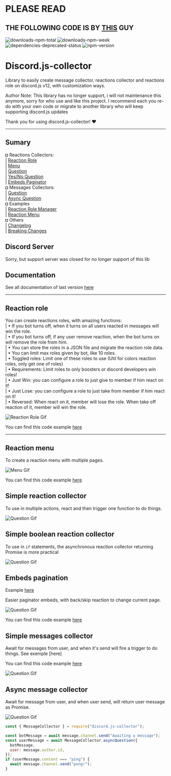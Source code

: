 # PLEASE READ

## THE FOLLOWING CODE IS BY [THIS](https://github.com/IDjinn) GUY




![downloads-npm-total](https://img.shields.io/npm/dt/discord.js-collector) ![downloads-npm-week](https://img.shields.io/npm/dw/discord.js-collector?color=%234c00ff)  ![dependencies-deprecated-status](https://img.shields.io/david/IDjinn/Discord.js-Collector) ![npm-version](https://img.shields.io/npm/v/discord.js-collector)
# Discord.js-collector

Library to easily create message collector, reactions collector and reactions role on discord.js v12, with customization ways.

Author Note: This library has no longer support, i will not maintenance this anymore, sorry for who use and like this project. I recommend each you re-do with your own code or migrate to another library who will keep supporting discord.js updates

Thank you for using discord.js-collector! ❤

---

## Sumary
◘ Reactions Collectors:\
| [Reaction Role](#reaction-role)\
| [Menu](#reaction-menu)\
| [Question](#simple-reaction-collector)\
| [Yes/No Question](#simple-boolean-reaction-collector)\
| [Embeds Paginator](#embeds-pagination)\
◘ Messages Collectors:\
| [Question](#simple-messages-collector)\
| [Async Question](#async-message-collector)\
◘ Examples\
| [Reaction Role Manager](./examples/reaction-role-manager/basic.js)\
| [Reaction Menu](./examples/reaction-collector/menu.js)\
◘ Others\
| [Changelog](CHANGELOG.md)\
| [Breaking Changes](./BREAKING_CHANGES.md)

## Discord Server

Sorry, but support server was closed for no longer support of this lib

## Documentation

See all documentation of last version [here](https://idjinn.github.io/Discord.js-Collector/)

---

## Reaction role

You can create reactions roles, with amazing functions:\
| • If you bot turns off, when it turns on all users reacted in messages will win the role.\
| • If you bot turns off, if any user remove reaction, when the bot turns on will remove the role from him.\
| • You can store the roles in a JSON file and migrate the reaction role data.\
| • You can limit max roles given by bot, like 10 roles.\
| • Toggled roles: Limit one of these roles to use (Util for colors reaction roles, only get one of roles)\
| • Requirements: Limit roles to only boosters or discord developers win roles!\
| • Just Win: you can configure a role to just give to member if him react on it!\
| • Just Lose: you can configure a role to just take from member if him react on it!\
| • Reversed: When react on it, member will lose the role. When take off reaction of it, member will win the role.


![Reaction Role Gif](./assets/reactionRoles.gif)

You can find this code example [here](./examples/reaction-role-manager/basic.js)

---

## Reaction menu

To create a reaction menu with multiple pages.

![Menu Gif](./assets/reactMenu.gif)

You can find this code example [here](./examples/reaction-collector/menu.js)


## Simple reaction collector

To use in multiple actions, react and then trigger one function to do things.

![Question Gif](./assets/reactQuestion.gif)

## Simple boolean reaction collector

To use in `if` statements, the asynchronous reaction collector returning Promise <boolean> is more practical

![Question Gif](./assets/reactYesNoQuestion.gif)

## Embeds pagination
Example [here](./examples/reaction-collector/paginator.js)

Easier paginator embeds, with back/skip reaction to change current page.

![Question Gif](./assets/reactPaginator.gif)

You can find this code example [here](./examples/reaction-collector/paginator.js)

## Simple messages collector

Await for messages from user, and when it's send will fire a trigger to do things. See exemple [here]

You can find this code example [here](./examples/message-collector/question.js)

![Question Gif](./assets/messageQuestion.gif)

## Async message collector

Await for message from user, and when user send, will return user message as Promise<Message>.

![Question Gif](./assets/messageAsyncQuestion.gif)

```js
const { MessageCollector } = require("discord.js-collector");

const botMessage = await message.channel.send("Awaiting a message");
const userMessage = await MessageCollector.asyncQuestion({
  botMessage,
  user: message.author.id,
});
if (userMessage.content === "ping") {
  await message.channel.send("pong!");
}
```
